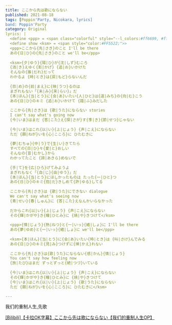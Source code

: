 ```yaml
---
title: ここから先は歌にならない
published: 2021-08-18
tags: [Poppin'Party, Nicokara, lyrics]
band: Poppin'Party
category: Original
lyrics: |
  <define <ppp> = <span class="colorful" style="--l_colors:#ff6699, #ffcc33, #33ccff, #9966ff;">>
  <define show <ksm> = <span style="color:#FF5522;">>
  <ppp>ここから{先|さき}のこと I'll be there
  あの{日|ひ}の{先|さき}のこと we'll be</ppp>
  
  <ksm>{夕|ゆう}{陽|ひ}が{沈|しず}むころ
  {消|き}えゆく{影|かげ} {追|お}いかけた
  そんなの{誰|だれ}だって
  わかるよ {時|とき}は{戻|もど}らないんだ
  
  {目|め}の{前|まえ}に{映|うつ}るのは
  まぎれもない「{未|み}{来|らい}」だ
  {本|ほん}{当|とう}に{会|あ}いたい{人|ひと}は{道|みち}の{向|む}こう
  あの{日|ひ}のキミ {追|お}いかけて {踏|ふ}みだした
  
  ここから{先|さき}は {歌|うた}にならない stories
  I can't say what's going now
  {今|いま}はまだ {答|こた}え{探|さが}す{季|き}{節|せつ}じゃない
  
  {今|いま}はこれ{以|い}{上|じょう} {声|こえ}にならない
  ただ {願|ねが}いを{心|こころ}に ひたむきに
  
  {夢|むちゅ}{中|う}で{生|い}きてたら
  すべての{日|ひ}々{愛|と}おしい
  そんなの{昔|むかし}から
  わかってたこと {諦|あきら}めないで
  
  {手|て}を{広|ひろ}げてみようよ
  まぎれもなく「{自|じ}{由|ゆう}」だ
  {本|ほん}{当|とう}にほしかったものは たった{一|ひと}つ
  あの{日|ひ}のキミ{抱|だ}きしめて{許|ゆる}してる
  
  ここから{先|さき}は {歌|うた}にできない dialogue
  We can't say what's seeing now
  {青|せい}{春|しゅん}に {答|こた}えなんかいらなかった
  
  だからこれ{以|い}{上|じょう} {声|こえ}にならない
  その{輝|かがや}き{瞳|ひとみ}に {焼|や}きつけて</ksm>
  
  <ppp>{情|じょう}{熱|ねつ}と{一|いっ}{緒|しょ}に I'll be there
  あの{夢|ゆめ}と{一|いっ}{緒|しょ}に we'll be</ppp>
  
  <ksm>{本|ほん}{当|とう}に{会|あ}いたい{時|とき}は {叫|さけ}んでみる
  あの{日|ひ}のキミ{見|み}つけずに{帰|かえ}れない
  
  ここから{先|さき}は{歌|うた}にならない{感|かん}{情|じょう}
  You can't say how feeling now
  {旅|たび}はまだ ずっとずっと{続|つづ}いている
  
  {今|いま}はこれ{以|い}{上|じょう} {声|こえ}にならない
  その{輝|かがや}き{瞳|ひとみ}に {焼|や}きつけて
  {今|いま}はこれ{以|い}{上|じょう} {歌|うた}にならない
  ただ {願|ねが}いを{心|こころ}に ひたむきに</ksm>

---
```

我们的重制人生,先歌
<summary>
    <a href="https://www.bilibili.com/video/BV17F411W7kx/">
        [Bilibili]【卡拉OK字幕】ここから先は歌にならない【我们的重制人生OP】
    </a>
</summary>

